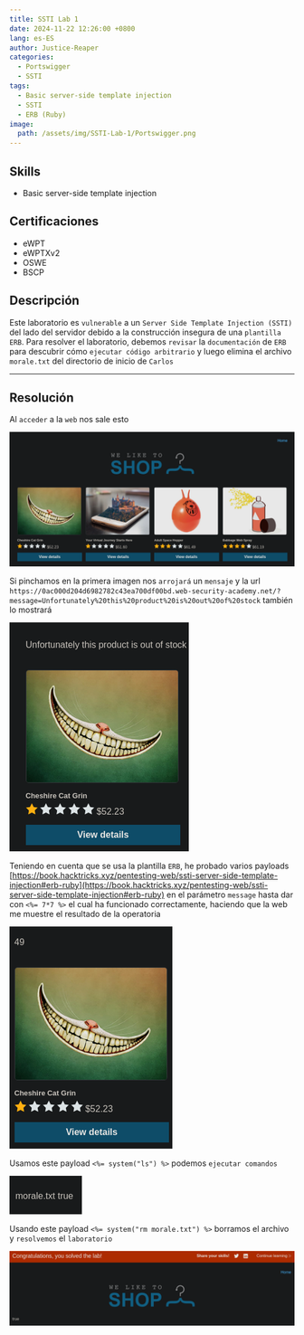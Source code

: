 ```yaml
---
title: SSTI Lab 1
date: 2024-11-22 12:26:00 +0800
lang: es-ES
author: Justice-Reaper
categories:
  - Portswigger
  - SSTI
tags:
  - Basic server-side template injection
  - SSTI
  - ERB (Ruby)
image:
  path: /assets/img/SSTI-Lab-1/Portswigger.png
---
```


## Skills

- Basic server-side template injection

## Certificaciones

- eWPT
- eWPTXv2
- OSWE
- BSCP
  
## Descripción

Este laboratorio es `vulnerable` a un `Server Side Template Injection (SSTI)` del lado del servidor debido a la construcción insegura de una `plantilla ERB`. Para resolver el laboratorio, debemos `revisar` la `documentación` de `ERB` para descubrir cómo `ejecutar código arbitrario` y luego elimina el archivo `morale.txt` del directorio de inicio de `Carlos`

---
## Resolución

Al `acceder` a la `web` nos sale esto

![](/assets/img/SSTI-Lab-1/image_1.png)

Si pinchamos en la primera imagen nos `arrojará` un `mensaje` y la url `https://0ac000d204d6982782c43ea700df00bd.web-security-academy.net/?message=Unfortunately%20this%20product%20is%20out%20of%20stock` también lo mostrará

![](/assets/img/SSTI-Lab-1/image_2.png)

Teniendo en cuenta que se usa la plantilla `ERB`, he probado varios payloads [https://book.hacktricks.xyz/pentesting-web/ssti-server-side-template-injection#erb-ruby](https://book.hacktricks.xyz/pentesting-web/ssti-server-side-template-injection#erb-ruby) en el parámetro `message` hasta dar con `<%= 7*7 %>` el cual ha funcionado correctamente, haciendo que la web me muestre el resultado de la operatoria

![](/assets/img/SSTI-Lab-1/image_3.png)

Usamos este payload `<%= system("ls") %>` podemos `ejecutar comandos`

![](/assets/img/SSTI-Lab-1/image_4.png)

Usando este payload `<%= system("rm morale.txt") %>` borramos el archivo y `resolvemos` el `laboratorio`

![](/assets/img/SSTI-Lab-1/image_5.png)

